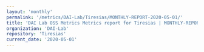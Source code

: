 ```yaml
---
layout: 'monthly'
permalink: '/metrics/DAI-Lab/Tiresias/MONTHLY-REPORT-2020-05-01/'
title: 'DAI Lab OSS Metrics Metrics report for Tiresias | MONTHLY-REPORT-2020-05-01'
organization: 'DAI-Lab'
repository: 'Tiresias'
current_date: '2020-05-01'
---
```

